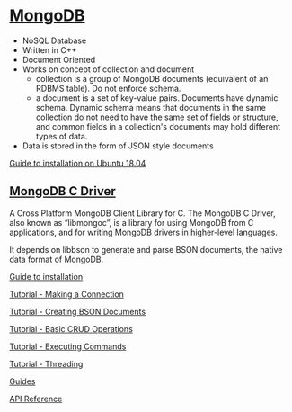 # [MongoDB](https://www.mongodb.com/)

- NoSQL Database
- Written in C++
- Document Oriented
- Works on concept of collection and document
  - collection is a group of MongoDB documents (equivalent of an RDBMS table). Do not enforce schema.
  - a document is a set of key-value pairs. Documents have dynamic schema. Dynamic schema means that documents in the same collection do not need to have the same set of fields or structure, and common fields in a collection's documents may hold different types of data.
- Data is stored in the form of JSON style documents

[Guide to installation on Ubuntu 18.04](https://www.howtoforge.com/tutorial/install-mongodb-on-ubuntu/)

## [MongoDB C Driver](https://github.com/mongodb/mongo-c-driver)

A Cross Platform MongoDB Client Library for C. The MongoDB C Driver, also known as “libmongoc”, is a library for using MongoDB from C applications, and for writing MongoDB drivers in higher-level languages.

It depends on libbson to generate and parse BSON documents, the native data format of MongoDB.

[Guide to installation](http://mongoc.org/libmongoc/current/tutorial.html#installing)

[Tutorial - Making a Connection](http://mongoc.org/libmongoc/current/tutorial.html#making-a-connection)

[Tutorial - Creating BSON Documents](http://mongoc.org/libmongoc/current/tutorial.html#creating-bson-documents)

[Tutorial - Basic CRUD Operations](http://mongoc.org/libmongoc/current/tutorial.html#basic-crud-operations)

[Tutorial - Executing Commands](http://mongoc.org/libmongoc/current/tutorial.html#executing-commands)

[Tutorial - Threading](http://mongoc.org/libmongoc/current/tutorial.html#threading)

[Guides](http://mongoc.org/libmongoc/current/guides.html)

[API Reference](http://mongoc.org/libmongoc/current/api.html)


